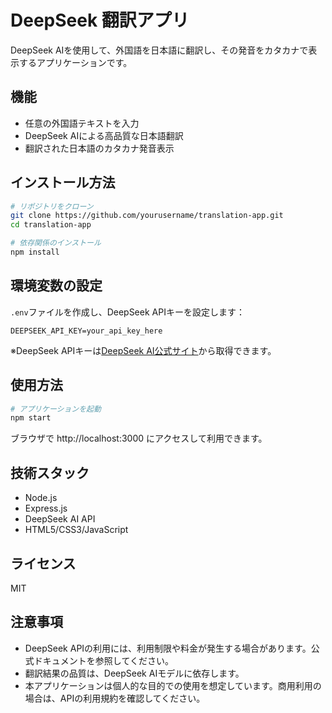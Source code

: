 # DeepSeek 翻訳アプリ

DeepSeek AIを使用して、外国語を日本語に翻訳し、その発音をカタカナで表示するアプリケーションです。

## 機能

- 任意の外国語テキストを入力
- DeepSeek AIによる高品質な日本語翻訳
- 翻訳された日本語のカタカナ発音表示

## インストール方法

```bash
# リポジトリをクローン
git clone https://github.com/yourusername/translation-app.git
cd translation-app

# 依存関係のインストール
npm install
```

## 環境変数の設定

`.env`ファイルを作成し、DeepSeek APIキーを設定します：

```
DEEPSEEK_API_KEY=your_api_key_here
```

※DeepSeek APIキーは[DeepSeek AI公式サイト](https://platform.deepseek.com/)から取得できます。

## 使用方法

```bash
# アプリケーションを起動
npm start
```

ブラウザで http://localhost:3000 にアクセスして利用できます。

## 技術スタック

- Node.js
- Express.js
- DeepSeek AI API
- HTML5/CSS3/JavaScript

## ライセンス

MIT

## 注意事項

- DeepSeek APIの利用には、利用制限や料金が発生する場合があります。公式ドキュメントを参照してください。
- 翻訳結果の品質は、DeepSeek AIモデルに依存します。
- 本アプリケーションは個人的な目的での使用を想定しています。商用利用の場合は、APIの利用規約を確認してください。 